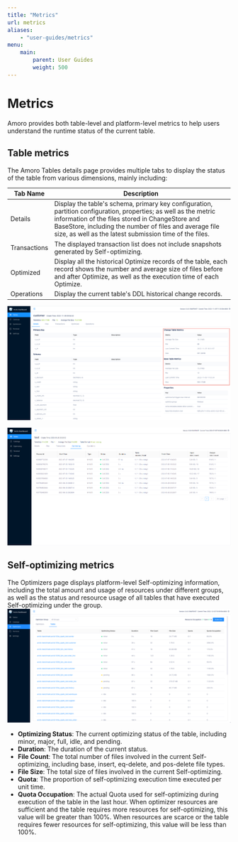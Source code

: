 ```yaml
---
title: "Metrics"
url: metrics
aliases:
    - "user-guides/metrics"
menu:
    main:
        parent: User Guides
        weight: 500
---
```

# Metrics
Amoro provides both table-level and platform-level metrics to help users understand the runtime status of the current table.
## Table metrics
The Amoro Tables details page provides multiple tabs to display the status of the table from various dimensions, mainly including:

| **Tab Name**   | **Description**                                               |
| ------------ | ------------------------------------------------------------ |
| Details      | Display the table's schema, primary key configuration, partition configuration, properties; as well as the metric information of the files stored in ChangeStore and BaseStore, including the number of files and average file size, as well as the latest submission time of the files. |
| Transactions | The displayed transaction list does not include snapshots generated by Self-optimizing.  |
| Optimized    | Display all the historical Optimize records of the table, each record shows the number and average size of files before and after Optimize, as well as the execution time of each Optimize. |
| Operations   | Display the current table's DDL historical change records. |

![table-details](../images/admin/table_metrics.png)

![table-optimize-history](../images/admin/table_optimizer_history.png)

## Self-optimizing metrics
The Optimizers page displays platform-level Self-optimizing information, including the total amount and usage of resources under different groups, as well as the status and resource usage of all tables that have executed Self-optimizing under the group.
![optimizing-metrics](../images/admin/optimizer_metrics.png)


- **Optimizing Status**: The current optimizing status of the table, including minor, major, full, idle, and pending. 
- **Duration**: The duration of the current status. 
- **File Count**: The total number of files involved in the current Self-optimizing, including base, insert, eq-delete, and pos-delete file types. 
- **File Size**: The total size of files involved in the current Self-optimizing. 
- **Quota**: The proportion of self-optimizing execution time executed per unit time. 
- **Quota Occupation**: The actual Quota used for self-optimizing during execution of the table in the last hour. When optimizer resources are sufficient and the table requires more resources for self-optimizing, this value will be greater than 100%. When resources are scarce or the table requires fewer resources for self-optimizing, this value will be less than 100%.